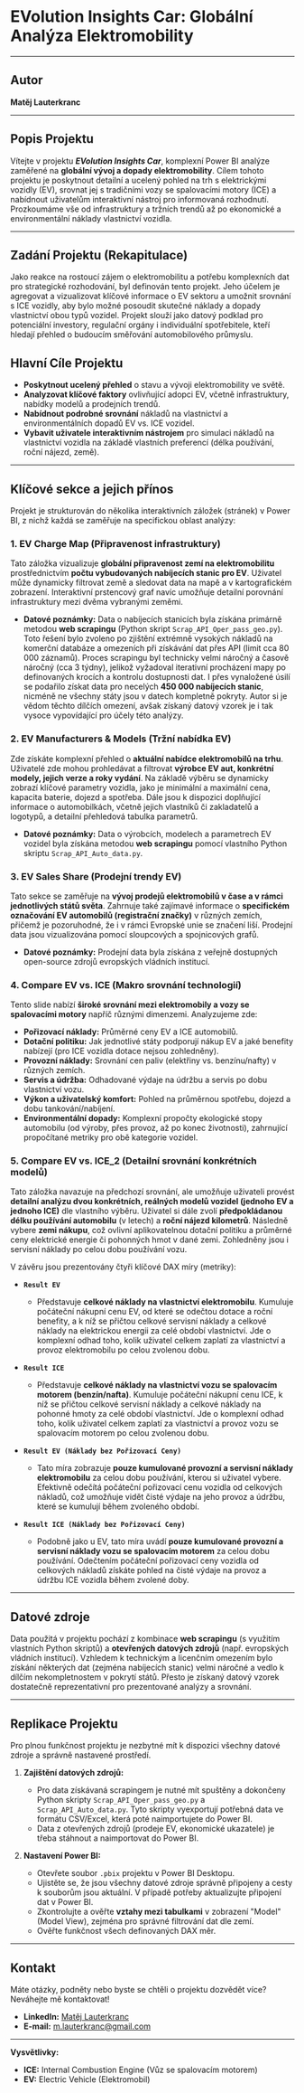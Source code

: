 # EVolution Insights Car: Globální Analýza Elektromobility

---

## Autor
**Matěj Lauterkranc**

---

## Popis Projektu
Vítejte v projektu **_EVolution Insights Car_**, komplexní Power BI analýze zaměřené na **globální vývoj a dopady elektromobility**. Cílem tohoto projektu je poskytnout detailní a ucelený pohled na trh s elektrickými vozidly (EV), srovnat jej s tradičními vozy se spalovacími motory (ICE) a nabídnout uživatelům interaktivní nástroj pro informovaná rozhodnutí. Prozkoumáme vše od infrastruktury a tržních trendů až po ekonomické a environmentální náklady vlastnictví vozidla.

---

## Zadání Projektu (Rekapitulace)
Jako reakce na rostoucí zájem o elektromobilitu a potřebu komplexních dat pro strategické rozhodování, byl definován tento projekt. Jeho účelem je agregovat a vizualizovat klíčové informace o EV sektoru a umožnit srovnání s ICE vozidly, aby bylo možné posoudit skutečné náklady a dopady vlastnictví obou typů vozidel. Projekt slouží jako datový podklad pro potenciální investory, regulační orgány i individuální spotřebitele, kteří hledají přehled o budoucím směřování automobilového průmyslu.

## Hlavní Cíle Projektu
* **Poskytnout ucelený přehled** o stavu a vývoji elektromobility ve světě.
* **Analyzovat klíčové faktory** ovlivňující adopci EV, včetně infrastruktury, nabídky modelů a prodejních trendů.
* **Nabídnout podrobné srovnání** nákladů na vlastnictví a environmentálních dopadů EV vs. ICE vozidel.
* **Vybavit uživatele interaktivním nástrojem** pro simulaci nákladů na vlastnictví vozidla na základě vlastních preferencí (délka používání, roční nájezd, země).

---

## Klíčové sekce a jejich přínos

Projekt je strukturován do několika interaktivních záložek (stránek) v Power BI, z nichž každá se zaměřuje na specifickou oblast analýzy:

### 1. EV Charge Map (Připravenost infrastruktury)
Tato záložka vizualizuje **globální připravenost zemí na elektromobilitu** prostřednictvím **počtu vybudovaných nabíjecích stanic pro EV**. Uživatel může dynamicky filtrovat země a sledovat data na mapě a v kartografickém zobrazení. Interaktivní prstencový graf navíc umožňuje detailní porovnání infrastruktury mezi dvěma vybranými zeměmi.
* **Datové poznámky:** Data o nabíjecích stanicích byla získána primárně metodou **web scrapingu** (Python skript `Scrap_API_Oper_pass_geo.py`). Toto řešení bylo zvoleno po zjištění extrémně vysokých nákladů na komerční databáze a omezeních při získávání dat přes API (limit cca 80 000 záznamů). Proces scrapingu byl technicky velmi náročný a časově náročný (cca 3 týdny), jelikož vyžadoval iterativní procházení mapy po definovaných krocích a kontrolu dostupnosti dat. I přes vynaložené úsilí se podařilo získat data pro necelých **450 000 nabíjecích stanic**, nicméně ne všechny státy jsou v datech kompletně pokryty. Autor si je vědom těchto dílčích omezení, avšak získaný datový vzorek je i tak vysoce vypovídající pro účely této analýzy.

### 2. EV Manufacturers & Models (Tržní nabídka EV)
Zde získáte komplexní přehled o **aktuální nabídce elektromobilů na trhu**. Uživatelé zde mohou prohledávat a filtrovat **výrobce EV aut, konkrétní modely, jejich verze a roky vydání**. Na základě výběru se dynamicky zobrazí klíčové parametry vozidla, jako je minimální a maximální cena, kapacita baterie, dojezd a spotřeba. Dále jsou k dispozici doplňující informace o automobilkách, včetně jejich vlastníků či zakladatelů a logotypů, a detailní přehledová tabulka parametrů.
* **Datové poznámky:** Data o výrobcích, modelech a parametrech EV vozidel byla získána metodou **web scrapingu** pomocí vlastního Python skriptu `Scrap_API_Auto_data.py`.

### 3. EV Sales Share (Prodejní trendy EV)
Tato sekce se zaměřuje na **vývoj prodejů elektromobilů v čase a v rámci jednotlivých států světa**. Zahrnuje také zajímavé informace o **specifickém označování EV automobilů (registrační značky)** v různých zemích, přičemž je pozoruhodné, že i v rámci Evropské unie se značení liší. Prodejní data jsou vizualizována pomocí sloupcových a spojnicových grafů.
* **Datové poznámky:** Prodejní data byla získána z veřejně dostupných open-source zdrojů evropských vládních institucí.

### 4. Compare EV vs. ICE (Makro srovnání technologií)
Tento slide nabízí **široké srovnání mezi elektromobily a vozy se spalovacími motory** napříč různými dimenzemi. Analyzujeme zde:
* **Pořizovací náklady:** Průměrné ceny EV a ICE automobilů.
* **Dotační politiku:** Jak jednotlivé státy podporují nákup EV a jaké benefity nabízejí (pro ICE vozidla dotace nejsou zohledněny).
* **Provozní náklady:** Srovnání cen paliv (elektřiny vs. benzínu/nafty) v různých zemích.
* **Servis a údržba:** Odhadované výdaje na údržbu a servis po dobu vlastnictví vozu.
* **Výkon a uživatelský komfort:** Pohled na průměrnou spotřebu, dojezd a dobu tankování/nabíjení.
* **Environmentální dopady:** Komplexní propočty ekologické stopy automobilu (od výroby, přes provoz, až po konec životnosti), zahrnující propočítané metriky pro obě kategorie vozidel.

### 5. Compare EV vs. ICE\_2 (Detailní srovnání konkrétních modelů)
Tato záložka navazuje na předchozí srovnání, ale umožňuje uživateli provést **detailní analýzu dvou konkrétních, reálných modelů vozidel (jednoho EV a jednoho ICE)** dle vlastního výběru. Uživatel si dále zvolí **předpokládanou délku používání automobilu** (v letech) a **roční nájezd kilometrů**. Následně vybere **zemi nákupu**, což ovlivní aplikovatelnou dotační politiku a průměrné ceny elektrické energie či pohonných hmot v dané zemi. Zohledněny jsou i servisní náklady po celou dobu používání vozu.

V závěru jsou prezentovány čtyři klíčové DAX míry (metriky):

* **`Result EV`**
    * Představuje **celkové náklady na vlastnictví elektromobilu**. Kumuluje počáteční nákupní cenu EV, od které se odečtou dotace a roční benefity, a k níž se přičtou celkové servisní náklady a celkové náklady na elektrickou energii za celé období vlastnictví. Jde o komplexní odhad toho, kolik uživatel celkem zaplatí za vlastnictví a provoz elektromobilu po celou zvolenou dobu.

* **`Result ICE`**
    * Představuje **celkové náklady na vlastnictví vozu se spalovacím motorem (benzín/nafta)**. Kumuluje počáteční nákupní cenu ICE, k níž se přičtou celkové servisní náklady a celkové náklady na pohonné hmoty za celé období vlastnictví. Jde o komplexní odhad toho, kolik uživatel celkem zaplatí za vlastnictví a provoz vozu se spalovacím motorem po celou zvolenou dobu.

* **`Result EV (Náklady bez Pořizovací Ceny)`**
    * Tato míra zobrazuje **pouze kumulované provozní a servisní náklady elektromobilu** za celou dobu používání, kterou si uživatel vybere. Efektivně odečítá počáteční pořizovací cenu vozidla od celkových nákladů, což umožňuje vidět čisté výdaje na jeho provoz a údržbu, které se kumulují během zvoleného období.

* **`Result ICE (Náklady bez Pořizovací Ceny)`**
    * Podobně jako u EV, tato míra uvádí **pouze kumulované provozní a servisní náklady vozu se spalovacím motorem** za celou dobu používání. Odečtením počáteční pořizovací ceny vozidla od celkových nákladů získáte pohled na čisté výdaje na provoz a údržbu ICE vozidla během zvolené doby.

---

## Datové zdroje
Data použitá v projektu pochází z kombinace **web scrapingu** (s využitím vlastních Python skriptů) a **otevřených datových zdrojů** (např. evropských vládních institucí). Vzhledem k technickým a licenčním omezením bylo získání některých dat (zejména nabíjecích stanic) velmi náročné a vedlo k dílčím nekompletnostem v pokrytí států. Přesto je získaný datový vzorek dostatečně reprezentativní pro prezentované analýzy a srovnání.

---

## Replikace Projektu
Pro plnou funkčnost projektu je nezbytné mít k dispozici všechny datové zdroje a správně nastavené prostředí.

1.  **Zajištění datových zdrojů:**
    * Pro data získávaná scrapingem je nutné mít spuštěny a dokončeny Python skripty `Scrap_API_Oper_pass_geo.py` a `Scrap_API_Auto_data.py`. Tyto skripty vyexportují potřebná data ve formátu CSV/Excel, která poté naimportujete do Power BI.
    * Data z otevřených zdrojů (prodeje EV, ekonomické ukazatele) je třeba stáhnout a naimportovat do Power BI.

2.  **Nastavení Power BI:**
    * Otevřete soubor `.pbix` projektu v Power BI Desktopu.
    * Ujistěte se, že jsou všechny datové zdroje správně připojeny a cesty k souborům jsou aktuální. V případě potřeby aktualizujte připojení dat v Power BI.
    * Zkontrolujte a ověřte **vztahy mezi tabulkami** v zobrazení "Model" (Model View), zejména pro správné filtrování dat dle zemí.
    * Ověřte funkčnost všech definovaných DAX měr.

---

## Kontakt
Máte otázky, podněty nebo byste se chtěli o projektu dozvědět více? Neváhejte mě kontaktovat!
* **LinkedIn:** [Matěj Lauterkranc](https://www.linkedin.com/in/mat%C4%9Bj-lauterkranc-8a9b7a228/)
* **E-mail:** m.lauterkranc@gmail.com

---

**Vysvětlivky:**
* **ICE:** Internal Combustion Engine (Vůz se spalovacím motorem)
* **EV:** Electric Vehicle (Elektromobil)